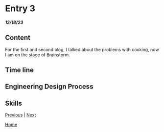# Entry 3
##### 12/18/23

## Content 
For the first and second blog, I talked about the problems with cooking, now I am on the stage of Brainstorm.

## Time line
## Engineering Design Process

## Skills 






[Previous](entry02.md) | [Next](entry04.md)

[Home](../README.md)

